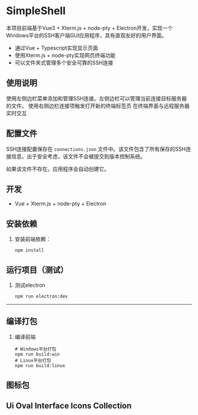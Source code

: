 # SimpleShell

本项目前端基于Vue3 + Xterm.js + node-pty + Electron开发，实现一个Windows平台的SSH客户端GUI应用程序，具有直观友好的用户界面。

- 通过Vue + Typescript实现显示页面
- 使用Xterm.js + node-pty实现网页终端功能
- 可以文件夹式管理多个安全可靠的SSH连接

## 使用说明
使用左侧边栏菜单添加和管理SSH连接。左侧边栏可以管理当前连接目标服务器的文件。
使用右侧边栏连接项触发打开新的终端标签页
在终端界面与远程服务器实时交互

## 配置文件

SSH连接配置保存在 `connections.json` 文件中。该文件包含了所有保存的SSH连接信息。出于安全考虑，该文件不会被提交到版本控制系统。

如果该文件不存在，应用程序会自动创建它。

## 开发

- Vue + Xterm.js + node-pty + Electron

## 安装依赖

1. 安装前端依赖：
   ```
   npm install
   ```

## 运行项目（测试）

1. 测试electron
   ```
   npm run electron:dev
   ```

---

## 编译打包

1. 编译前端
   ```
   # Windows平台打包
   npm run build:win
   # Linux平台打包
   npm run build:linux
   ```
## 图标包
## Ui Oval Interface Icons Collection